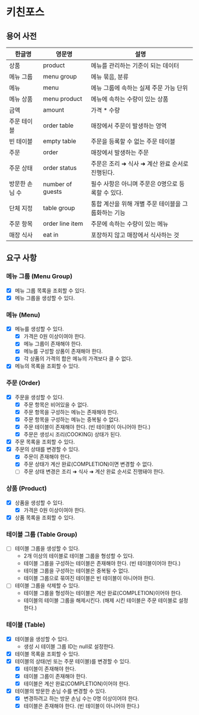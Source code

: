 # 키친포스

## 용어 사전

| 한글명 | 영문명 | 설명 |
| --- | --- | --- |
| 상품 | product | 메뉴를 관리하는 기준이 되는 데이터 |
| 메뉴 그룹 | menu group | 메뉴 묶음, 분류 |
| 메뉴 | menu | 메뉴 그룹에 속하는 실제 주문 가능 단위 |
| 메뉴 상품 | menu product | 메뉴에 속하는 수량이 있는 상품 |
| 금액 | amount | 가격 * 수량 |
| 주문 테이블 | order table | 매장에서 주문이 발생하는 영역 |
| 빈 테이블 | empty table | 주문을 등록할 수 없는 주문 테이블 |
| 주문 | order | 매장에서 발생하는 주문 |
| 주문 상태 | order status | 주문은 조리 ➜ 식사 ➜ 계산 완료 순서로 진행된다. |
| 방문한 손님 수 | number of guests | 필수 사항은 아니며 주문은 0명으로 등록할 수 있다. |
| 단체 지정 | table group | 통합 계산을 위해 개별 주문 테이블을 그룹화하는 기능 |
| 주문 항목 | order line item | 주문에 속하는 수량이 있는 메뉴 |
| 매장 식사 | eat in | 포장하지 않고 매장에서 식사하는 것 |

## 요구 사항

### 메뉴 그룹 (Menu Group)
* [x] 메뉴 그룹 목록을 조회할 수 있다. 
* [x] 메뉴 그룹을 생성할 수 있다.

### 메뉴 (Menu)
* [x] 메뉴를 생성할 수 있다.
  * [x] 가격은 0원 이상이여야 한다.
  * [x] 메뉴 그룹이 존재해야 한다.
  * [x] 메뉴를 구성할 상품이 존재해야 한다.
  * [x] 각 상품의 가격의 합은 메뉴의 가격보다 클 수 없다.
* [x] 메뉴의 목록을 조회할 수 있다.

### 주문 (Order)
* [x] 주문을 생성할 수 있다.
  * [x] 주문 항목은 비어있을 수 없다.
  * [x] 주문 항목을 구성하는 메뉴는 존재해야 한다.
  * [x] 주문 항목을 구성하는 메뉴는 중복될 수 없다.
  * [x] 주문 테이블이 존재해야 한다. (빈 테이블이 아니어야 한다.)
  * [x] 주문은 생성시 조리(COOKING) 상태가 된다.
* [x] 주문 목록을 조회할 수 있다.
* [x] 주문의 상태를 변경할 수 있다.
    * [x] 주문이 존재해야 한다.
    * [x] 주문 상태가 계산 완료(COMPLETION)이면 변경할 수 없다.
    * [ ] 주문 상태 변경은 조리 ➜ 식사 ➜ 계산 완료 순서로 진행돼야 한다.

### 상품 (Product)
* [x] 상품을 생성할 수 있다.
  * [x] 가격은 0원 이상이여야 한다.
* [x] 상품 목록을 조회할 수 있다.

### 테이블 그룹 (Table Group)
* [ ] 테이블 그룹을 생성할 수 있다.
  * 2개 이상의 테이블로 테이블 그룹을 형성할 수 있다.
  * 테이블 그룹을 구성하는 테이블은 존재해야 한다. (빈 테이블이어야 한다.)
  * 테이블 그룹을 구성하는 테이블은 중복될 수 없다.
  * 테이블 그룹으로 묶여진 테이블은 빈 테이블이 아니어야 한다. 
* [ ] 테이블 그룹을 삭제할 수 있다.
  * 테이블 그룹을 형성하는 테이블은 계산 완료(COMPLETION)이어야 한다.
  * 테이블의 테이블 그룹을 해제시킨다. (해제 시킨 테이블은 주문 테이블로 설정한다.)

### 테이블 (Table)
* [x] 테이블을 생성할 수 있다.
  * 생성 시 테이블 그룹 ID는 null로 설정한다.
* [x] 테이블 목록을 조회할 수 있다.
* [x] 테이블의 상태(빈 또는 주문 테이블)를 변경할 수 있다.
  * [x] 테이블이 존재해야 한다.
  * [x] 테이블 그룹이 존재해야 한다.
  * [x] 테이블은 계산 완료(COMPLETION)이어야 한다.
* [x] 테이블의 방문한 손님 수를 변경할 수 있다.
  * [x] 변경하려고 하는 방문 손님 수는 0명 이상이어야 한다.
  * [x] 테이블은 존재해야 한다. (빈 테이블이 아니어야 한다.)
